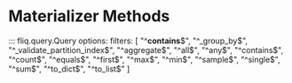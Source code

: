 
# Materializer Methods

::: fliq.query.Query
    options:
        filters: [
            "^__contains__$", "^_group_by$", "^_validate_partition_index$", "^aggregate$", "^all$", "^any$", "^contains$", "^count$", "^equals$", "^first$", "^max$", "^min$", "^sample$", "^single$", "^sum$", "^to_dict$", "^to_list$" 
        ]   
